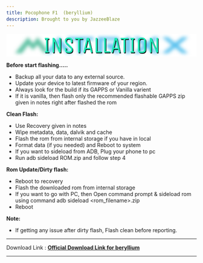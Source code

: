 ```yaml
---
title: Pocophone F1  (beryllium)
description: Brought to you by JazzeeBlaze
---
```


<a href="#"><img align="center" img src="/assets/installation.png" /></a>

**Before start flashing…..**
- Backup all your data to any external source.
- Update your device to latest firmware of your region.
- Always look for the build if its GAPPS or Vanilla varient
- If it is vanilla, then flash only the recommended flashable GAPPS zip given in notes right after flashed the rom

**Clean Flash:**

- Use Recovery given in notes
- Wipe metadata, data, dalvik and cache
- Flash the rom from internal storage if you have in local
- Format data (if you needed) and Reboot to system
- If you want to sideload from ADB, Plug your phone to pc
- Run adb sideload ROM.zip and follow step 4 

**Rom Update/Dirty flash:**

- Reboot to recovery
- Flash the downloaded rom from internal storage
- If you want to go with PC, then Open command prompt & sideload rom using command adb sideload <rom_filename>.zip
- Reboot

**Note:**
- If getting any issue after dirty flash, Flash clean before reporting.

----
Download Link : [**Official Download Link for beryllium**](https://sourceforge.net/projects/projectmatrixx/files/Android-14/beryllium/)

----
